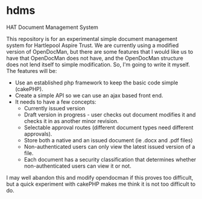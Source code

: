 hdms
====

HAT Document Management System

This repository is for an experimental simple document management system for Hartlepool Aspire Trust.   We are currently using a modified version of OpenDocMan, but there are some features that I would like us to have that OpenDocMan does not have, and the OpenDocMan structure does not lend itself to simple modification.   So, I'm going to write it myself.  The features will be:
* Use an established php framework to keep the basic code simple (cakePHP).
* Create a simple API so we can use an ajax based front end.
* It needs to have a few concepts:
  *    Currently issued version
  *    Draft version in progress - user checks out document modifies it and checks it in as another minor revision.
  *    Selectable approval routes (different document types need different approvals).
  *    Store both a native and an issued document (ie .docx and .pdf files)
  *    Non-authenticated users can only view the latest issued version of a file.
  *    Each document has a security classification that determines whether non-authenticated users can view it or not.
  
I may well abandon this and modify opendocman if this proves too difficult, but a quick experiment with cakePHP makes me think it is not too difficult to do.

